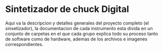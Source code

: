 # Sintetizador de chuck Digital

Aqui va la descripcion y detalles generales del proyecto completo (el sinsetizador), la documentacion de cada instrumento esta divida en un conjunto de carpetas en el que cada grupo explica todo su proceso tanto de software como de hardware, ademas de los archivos e imagenes correspondientes.

